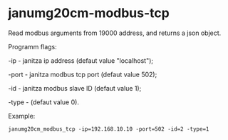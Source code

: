 # janumg20cm-modbus-tcp


Read modbus arguments from 19000 address, and returns a json object.

Programm flags:

-ip - janitza ip address (defaut value "localhost");

-port - janitza modbus tcp port (defaut value 502);

-id - janitza modbus slave ID (defaut value 1);

-type -  (defaut value 0).

Example:

`janumg20cm_modbus_tcp -ip=192.168.10.10 -port=502 -id=2 -type=1`
